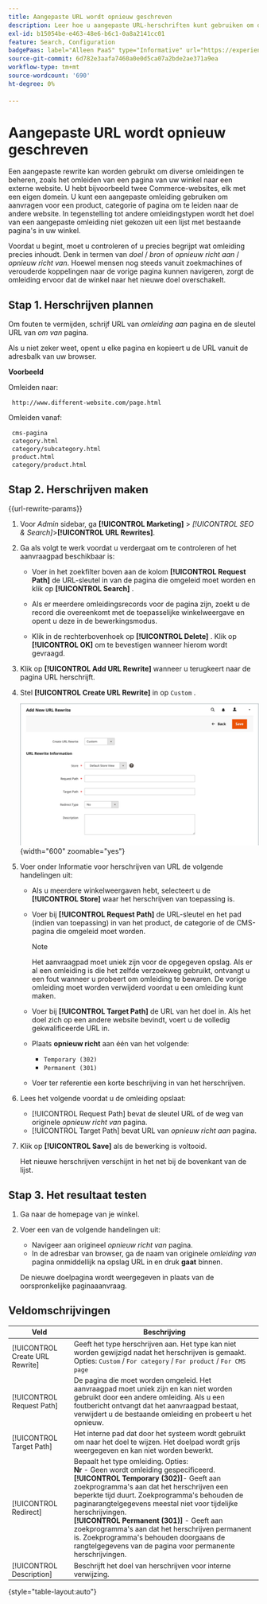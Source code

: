 ```yaml
---
title: Aangepaste URL wordt opnieuw geschreven
description: Leer hoe u aangepaste URL-herschriften kunt gebruiken om diverse omleidingen in uw Commerce-winkel te beheren.
exl-id: b15054be-e463-48e6-b6c1-0a8a2141cc01
feature: Search, Configuration
badgePaas: label="Alleen PaaS" type="Informative" url="https://experienceleague.adobe.com/nl/docs/commerce/user-guides/product-solutions" tooltip="Is alleen van toepassing op Adobe Commerce op Cloud-projecten (door Adobe beheerde PaaS-infrastructuur) en op projecten in het veld."
source-git-commit: 6d782e3aafa7460a0e0d5ca07a2bde2ae371a9ea
workflow-type: tm+mt
source-wordcount: '690'
ht-degree: 0%

---
```


# Aangepaste URL wordt opnieuw geschreven

Een aangepaste rewrite kan worden gebruikt om diverse omleidingen te beheren, zoals het omleiden van een pagina van uw winkel naar een externe website. U hebt bijvoorbeeld twee Commerce-websites, elk met een eigen domein. U kunt een aangepaste omleiding gebruiken om aanvragen voor een product, categorie of pagina om te leiden naar de andere website. In tegenstelling tot andere omleidingstypen wordt het doel van een aangepaste omleiding niet gekozen uit een lijst met bestaande pagina&#39;s in uw winkel.

Voordat u begint, moet u controleren of u precies begrijpt wat omleiding precies inhoudt. Denk in termen van _doel_ / _bron_ of _opnieuw richt aan_ / _opnieuw richt van_. Hoewel mensen nog steeds vanuit zoekmachines of verouderde koppelingen naar de vorige pagina kunnen navigeren, zorgt de omleiding ervoor dat de winkel naar het nieuwe doel overschakelt.

## Stap 1. Herschrijven plannen

Om fouten te vermijden, schrijf URL van _omleiding aan_ pagina en de sleutel URL van _om van_ pagina.

Als u niet zeker weet, opent u elke pagina en kopieert u de URL vanuit de adresbalk van uw browser.

**Voorbeeld**

Omleiden naar:

     http://www.different-website.com/page.html

Omleiden vanaf:

     cms-pagina 
     category.html 
     category/subcategory.html
     product.html 
     category/product.html 

## Stap 2. Herschrijven maken

{{url-rewrite-params}}

1. Voor _Admin_ sidebar, ga **[!UICONTROL Marketing]** > _[!UICONTROL SEO & Search]_>**[!UICONTROL URL Rewrites]**.

1. Ga als volgt te werk voordat u verdergaat om te controleren of het aanvraagpad beschikbaar is:

   - Voer in het zoekfilter boven aan de kolom **[!UICONTROL Request Path]** de URL-sleutel in van de pagina die omgeleid moet worden en klik op **[!UICONTROL Search]** .

   - Als er meerdere omleidingsrecords voor de pagina zijn, zoekt u de record die overeenkomt met de toepasselijke winkelweergave en opent u deze in de bewerkingsmodus.

   - Klik in de rechterbovenhoek op **[!UICONTROL Delete]** . Klik op **[!UICONTROL OK]** om te bevestigen wanneer hierom wordt gevraagd.

1. Klik op **[!UICONTROL Add URL Rewrite]** wanneer u terugkeert naar de pagina URL herschrijft.

1. Stel **[!UICONTROL Create URL Rewrite]** in op `Custom` .

   ![&#x200B; URL herschrijft - douane &#x200B;](./assets/url-rewrite-custom.png){width="600" zoomable="yes"}

1. Voer onder Informatie voor herschrijven van URL de volgende handelingen uit:

   - Als u meerdere winkelweergaven hebt, selecteert u de **[!UICONTROL Store]** waar het herschrijven van toepassing is.

   - Voer bij **[!UICONTROL Request Path]** de URL-sleutel en het pad (indien van toepassing) in van het product, de categorie of de CMS-pagina die omgeleid moet worden.

     >[!NOTE]
     >
     >Het aanvraagpad moet uniek zijn voor de opgegeven opslag. Als er al een omleiding is die het zelfde verzoekweg gebruikt, ontvangt u een fout wanneer u probeert om omleiding te bewaren. De vorige omleiding moet worden verwijderd voordat u een omleiding kunt maken.

   - Voer bij **[!UICONTROL Target Path]** de URL van het doel in. Als het doel zich op een andere website bevindt, voert u de volledig gekwalificeerde URL in.

   - Plaats **opnieuw richt** aan één van het volgende:

      - `Temporary (302)`
      - `Permanent (301)`

   - Voer ter referentie een korte beschrijving in van het herschrijven.

1. Lees het volgende voordat u de omleiding opslaat:

   - [!UICONTROL Request Path] bevat de sleutel URL of de weg van originele _opnieuw richt van_ pagina.
   - [!UICONTROL Target Path] bevat URL van _opnieuw richt aan_ pagina.

1. Klik op **[!UICONTROL Save]** als de bewerking is voltooid.

   Het nieuwe herschrijven verschijnt in het net bij de bovenkant van de lijst.

## Stap 3. Het resultaat testen

1. Ga naar de homepage van je winkel.

1. Voer een van de volgende handelingen uit:

   - Navigeer aan origineel _opnieuw richt van_ pagina.
   - In de adresbar van browser, ga de naam van originele _omleiding van_ pagina onmiddellijk na opslag URL in en druk **gaat** binnen.

   De nieuwe doelpagina wordt weergegeven in plaats van de oorspronkelijke paginaaanvraag.

## Veldomschrijvingen

| Veld | Beschrijving |
|--- |--- |
| [!UICONTROL Create URL Rewrite] | Geeft het type herschrijven aan. Het type kan niet worden gewijzigd nadat het herschrijven is gemaakt. Opties: `Custom` / `For category` / `For product` / `For CMS page` |
| [!UICONTROL Request Path] | De pagina die moet worden omgeleid. Het aanvraagpad moet uniek zijn en kan niet worden gebruikt door een andere omleiding. Als u een foutbericht ontvangt dat het aanvraagpad bestaat, verwijdert u de bestaande omleiding en probeert u het opnieuw. |
| [!UICONTROL Target Path] | Het interne pad dat door het systeem wordt gebruikt om naar het doel te wijzen. Het doelpad wordt grijs weergegeven en kan niet worden bewerkt. |
| [!UICONTROL Redirect] | Bepaalt het type omleiding. Opties: <br/>**Nr** - Geen wordt omleiding gespecificeerd. <br/>**[!UICONTROL Temporary (302)]**- Geeft aan zoekprogramma&#39;s aan dat het herschrijven een beperkte tijd duurt. Zoekprogramma&#39;s behouden de paginarangtelgegevens meestal niet voor tijdelijke herschrijvingen.<br/>**[!UICONTROL Permanent (301)]** - Geeft aan zoekprogramma&#39;s aan dat het herschrijven permanent is. Zoekprogramma&#39;s behouden doorgaans de rangtelgegevens van de pagina voor permanente herschrijvingen. |
| [!UICONTROL Description] | Beschrijft het doel van herschrijven voor interne verwijzing. |

{style="table-layout:auto"}
